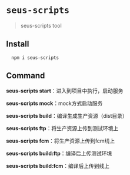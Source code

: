 # `seus-scripts`

> seus-scripts tool

## Install

```hash
  npm i seus-scripts
```

## Command

**seus-scripts start**：进入到项目中执行，启动服务

**seus-scripts mock**：mock方式启动服务

**seus-scripts build**：编译生成生产资源（dist目录）

**seus-scripts ftp**：将生产资源上传到测试环境上

**seus-scripts fcm**：将生产资源上传到fcm线上

**seus-scripts build:ftp**：编译后上传测试环境

**seus-scripts build:fcm**：编译后上传到线上
